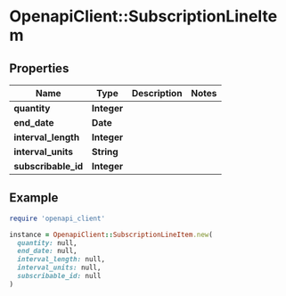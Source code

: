 # OpenapiClient::SubscriptionLineItem

## Properties

| Name | Type | Description | Notes |
| ---- | ---- | ----------- | ----- |
| **quantity** | **Integer** |  |  |
| **end_date** | **Date** |  |  |
| **interval_length** | **Integer** |  |  |
| **interval_units** | **String** |  |  |
| **subscribable_id** | **Integer** |  |  |

## Example

```ruby
require 'openapi_client'

instance = OpenapiClient::SubscriptionLineItem.new(
  quantity: null,
  end_date: null,
  interval_length: null,
  interval_units: null,
  subscribable_id: null
)
```

